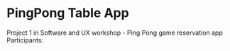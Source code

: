 # PingPong Table App 
Project 1 in Software and UX workshop - Ping Pong game reservation app
Participants:
